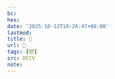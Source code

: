 ```yaml
---
bc:
hex:
date: '2025-10-13T10:26:47+08:00'
lastmod:
title: 􂱁
url: 􂱁
tags: [愬]
src: DCCV
note:
---
```

